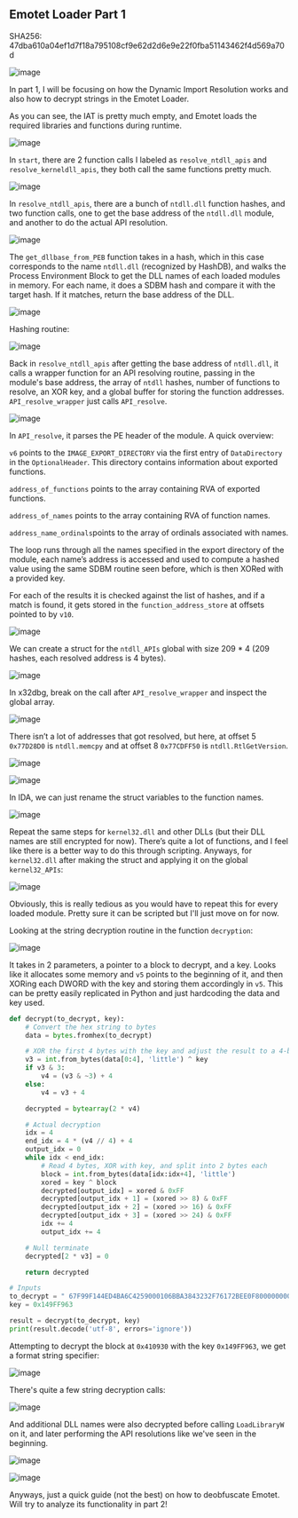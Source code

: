 ## Emotet Loader Part 1

SHA256: 47dba610a04ef1d7f18a795108cf9e62d2d6e9e22f0fba51143462f4d569a70d

![image](https://github.com/jiayuchann/jiayuchann.github.io/assets/58498244/407ffbf4-d416-42f8-803e-4129d091f529)

In part 1, I will be focusing on how the Dynamic Import Resolution works and also how to decrypt strings in the Emotet Loader. 

As you can see, the IAT is pretty much empty, and Emotet loads the required libraries and functions during runtime.

![image](https://github.com/jiayuchann/jiayuchann.github.io/assets/58498244/e5162640-1c15-4dd2-b52e-ce417b47f39b)

In `start`, there are 2 function calls I labeled as `resolve_ntdll_apis` and `resolve_kerneldll_apis`, they both call the same functions pretty much.

![image](https://github.com/jiayuchann/jiayuchann.github.io/assets/58498244/439453ec-2d9e-4967-8f25-ddbdf7e3cdc7)

In `resolve_ntdll_apis`, there are a bunch of `ntdll.dll` function hashes, and two function calls, one to get the base address of the `ntdll.dll` module, and another to do the actual API resolution.

![image](https://github.com/jiayuchann/jiayuchann.github.io/assets/58498244/57d9b5b0-baf4-4238-bf01-67518ba7ce14)

The `get_dllbase_from_PEB` function takes in a hash, which in this case corresponds to the name `ntdll.dll` (recognized by HashDB), and walks the Process Environment Block to get the DLL names of each loaded modules in memory. For each name, it does a SDBM hash and compare it with the target hash. If it matches, return the base address of the DLL.  

![image](https://github.com/jiayuchann/jiayuchann.github.io/assets/58498244/b3263433-db07-4365-bd31-77549555aad3)

Hashing routine:

![image](https://github.com/jiayuchann/jiayuchann.github.io/assets/58498244/ae3704e0-6145-4dc2-94f2-4b1c25460e3f)

Back in `resolve_ntdll_apis` after getting the base address of `ntdll.dll`, it calls a wrapper function for an API resolving routine, passing in the module's base address, the array of `ntdll` hashes, number of functions to resolve, an XOR key, and a global buffer for storing the function addresses. `API_resolve_wrapper` just calls `API_resolve`.

![image](https://github.com/jiayuchann/jiayuchann.github.io/assets/58498244/247d5a0b-3446-4b88-a982-9951ee5b3b20)

In `API_resolve`, it parses the PE header of the module. A quick overview:

`v6` points to the `IMAGE_EXPORT_DIRECTORY` via the first entry of `DataDirectory` in the `OptionalHeader`. This directory contains information about exported functions.

`address_of_functions` points to the array containing RVA of exported functions.

`address_of_names` points to the array containing RVA of function names.

`address_name_ordinals`points to the array of ordinals associated with names.

The loop runs through all the names specified in the export directory of the module, each name’s address is accessed and used to compute a hashed value using the same SDBM routine seen before, which is then XORed with a provided key. 

For each of the results it is checked against the list of hashes, and if a match is found, it gets stored in the `function_address_store` at offsets pointed to by `v10`.

![image](https://github.com/jiayuchann/jiayuchann.github.io/assets/58498244/d18c9e06-fb6e-4919-8783-73258a5ed9ea)

We can create a struct for the `ntdll_APIs` global with size 209 * 4 (209 hashes, each resolved address is 4 bytes).

![image](https://github.com/jiayuchann/jiayuchann.github.io/assets/58498244/ada99ef1-ce9e-4bab-bdfe-e9ae50e3ec8a)

In x32dbg, break on the call after `API_resolve_wrapper` and inspect the global array.

![image](https://github.com/jiayuchann/jiayuchann.github.io/assets/58498244/25f89b1d-46dd-488c-89fe-f596ace82d8b)

There isn’t a lot of addresses that got resolved, but here, at offset 5 `0x77D28D0` is `ntdll.memcpy` and at offset 8 `0x77CDFF50` is `ntdll.RtlGetVersion`. 

![image](https://github.com/jiayuchann/jiayuchann.github.io/assets/58498244/d28b6229-9c64-442f-8126-2ddf7ad5ed40)

![image](https://github.com/jiayuchann/jiayuchann.github.io/assets/58498244/3d5af8ee-cf1f-4ab5-8cea-3a5ecc96cf81)

In IDA, we can just rename the struct variables to the function names.

![image](https://github.com/jiayuchann/jiayuchann.github.io/assets/58498244/553e854f-5377-40b9-b13a-cb0fb566e45e)

Repeat the same steps for `kernel32.dll` and other DLLs (but their DLL names are still encrypted for now). There’s quite a lot of functions, and I feel like there is a better way to do this through scripting. Anyways, for `kernel32.dll` after making the struct and applying it on the global `kernel32_APIs`:

![image](https://github.com/jiayuchann/jiayuchann.github.io/assets/58498244/65287cb2-0291-431f-a68d-14b27996c732)

Obviously, this is really tedious as you would have to repeat this for every loaded module. Pretty sure it can be scripted but I'll just move on for now.

Looking at the string decryption routine in the function `decryption`:

![image](https://github.com/jiayuchann/jiayuchann.github.io/assets/58498244/ecc70476-c24b-4bbc-8331-e29c4bb8356d)

It takes in 2 parameters, a pointer to a block to decrypt, and a key. Looks like it allocates some memory and `v5` points to the beginning of it, and then XORing each DWORD with the key and storing them accordingly in `v5`. This can be pretty easily replicated in Python and just hardcoding the data and key used.

```python
def decrypt(to_decrypt, key):
    # Convert the hex string to bytes
    data = bytes.fromhex(to_decrypt)

    # XOR the first 4 bytes with the key and adjust the result to a 4-byte boundary
    v3 = int.from_bytes(data[0:4], 'little') ^ key
    if v3 & 3:
        v4 = (v3 & ~3) + 4
    else:
        v4 = v3 + 4

    decrypted = bytearray(2 * v4)

    # Actual decryption
    idx = 4
    end_idx = 4 * (v4 // 4) + 4
    output_idx = 0
    while idx < end_idx:
        # Read 4 bytes, XOR with key, and split into 2 bytes each
        block = int.from_bytes(data[idx:idx+4], 'little')
        xored = key ^ block
        decrypted[output_idx] = xored & 0xFF
        decrypted[output_idx + 1] = (xored >> 8) & 0xFF
        decrypted[output_idx + 2] = (xored >> 16) & 0xFF
        decrypted[output_idx + 3] = (xored >> 24) & 0xFF
        idx += 4
        output_idx += 4

    # Null terminate
    decrypted[2 * v3] = 0

    return decrypted

# Inputs
to_decrypt = " 67F99F144ED4BA6C4259000106BBA3843232F76172BEE0F80000000000000000"
key = 0x149FF963

result = decrypt(to_decrypt, key)
print(result.decode('utf-8', errors='ignore'))
```

Attempting to decrypt the block at `0x410930` with the key `0x149FF963`, we get a format string specifier:

![image](https://github.com/jiayuchann/jiayuchann.github.io/assets/58498244/80812f46-5a80-4287-ba43-d43b972acf35)

There's quite a few string decryption calls:

![image](https://github.com/jiayuchann/jiayuchann.github.io/assets/58498244/1ed8ef2a-f2ef-497b-b998-bda61e15002a)

And additional DLL names were also decrypted before calling `LoadLibraryW` on it, and later performing the API resolutions like we've seen in the beginning.

![image](https://github.com/jiayuchann/jiayuchann.github.io/assets/58498244/400b1c9b-1426-4f2f-90b8-75fbece7a34c)

![image](https://github.com/jiayuchann/jiayuchann.github.io/assets/58498244/b8d24e01-8c49-4870-b4e0-c5d1e2a224fb)

Anyways, just a quick guide (not the best) on how to deobfuscate Emotet. Will try to analyze its functionality in part 2!
